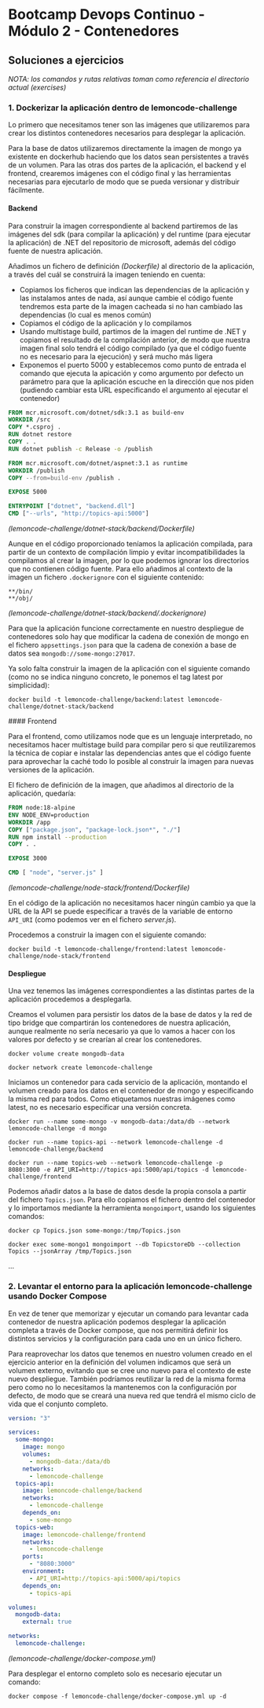 # Bootcamp Devops Continuo - Módulo 2 - Contenedores

## Soluciones a ejercicios

*NOTA: los comandos y rutas relativas toman como referencia el directorio actual (exercises)*

### 1. Dockerizar la aplicación dentro de lemoncode-challenge

Lo primero que necesitamos tener son las imágenes que utilizaremos para crear los distintos contenedores necesarios para desplegar la aplicación.

Para la base de datos utilizaremos directamente la imagen de mongo ya existente en dockerhub haciendo que los datos sean persistentes a través de un volumen. Para las otras dos partes de la aplicación, el backend y el frontend, crearemos imágenes con el código final y las herramientas necesarias para ejecutarlo de modo que se pueda versionar y distribuir fácilmente.

#### Backend

Para construir la imagen correspondiente al backend partiremos de las imágenes del sdk (para compilar la aplicación) y del runtime (para ejecutar la aplicación) de .NET del repositorio de microsoft, además del código fuente de nuestra aplicación.

Añadimos un fichero de definición *(Dockerfile)* al directorio de la aplicación, a través del cuál se construirá la imagen teniendo en cuenta:

* Copiamos los ficheros que indican las dependencias de la aplicación y las instalamos antes de nada, así aunque cambie el código fuente tendremos esta parte de la imagen cacheada si no han cambiado las dependencias (lo cual es menos común)
* Copiamos el código de la aplicación y lo compilamos
* Usando multistage build, partimos de la imagen del runtime de .NET y copiamos el resultado de la compilación anterior, de modo que nuestra imagen final solo tendrá el código compilado (ya que el código fuente no es necesario para la ejecución) y será mucho más ligera
* Exponemos el puerto 5000 y establecemos como punto de entrada el comando que ejecuta la apicación y como argumento por defecto un parámetro para que la aplicación escuche en la dirección que nos piden (pudiendo cambiar esta URL especificando el argumento al ejecutar el contenedor)


```dockerfile
FROM mcr.microsoft.com/dotnet/sdk:3.1 as build-env
WORKDIR /src
COPY *.csproj .
RUN dotnet restore
COPY . .
RUN dotnet publish -c Release -o /publish

FROM mcr.microsoft.com/dotnet/aspnet:3.1 as runtime
WORKDIR /publish
COPY --from=build-env /publish .

EXPOSE 5000

ENTRYPOINT ["dotnet", "backend.dll"]
CMD ["--urls", "http://topics-api:5000"]
```
*(lemoncode-challenge/dotnet-stack/backend/Dockerfile)*

Aunque en el código proporcionado teníamos la aplicación compilada, para partir de un contexto de compilación limpio y evitar incompatibilidades la compilamos al crear la imagen, por lo que podemos ignorar los directorios que no contienen código fuente. Para ello añadimos al contexto de la imagen un fichero `.dockerignore` con el siguiente contenido:

```
**/bin/
**/obj/
```
*(lemoncode-challenge/dotnet-stack/backend/.dockerignore)*

Para que la aplicación funcione correctamente en nuestro despliegue de contenedores solo hay que modificar la cadena de conexión de mongo en el fichero `appsettings.json` para que la cadena de conexión a base de datos sea `mongodb://some-mongo:27017`.

Ya solo falta construir la imagen de la aplicación con el siguiente comando (como no se indica ninguno concreto, le ponemos el tag latest por simplicidad):

`docker build -t lemoncode-challenge/backend:latest lemoncode-challenge/dotnet-stack/backend`

#### Frontend

Para el frontend, como utilizamos node que es un lenguaje interpretado, no necesitamos hacer multistage build para compilar pero si que reutilizaremos la técnica de copiar e instalar las dependencias antes que el código fuente para aprovechar la caché todo lo posible al construir la imagen para nuevas versiones de la aplicación.

El fichero de definición de la imagen, que añadimos al directorio de la aplicación, quedaría:

```dockerfile
FROM node:18-alpine
ENV NODE_ENV=production
WORKDIR /app
COPY ["package.json", "package-lock.json*", "./"]
RUN npm install --production
COPY . .

EXPOSE 3000

CMD [ "node", "server.js" ]
```
*(lemoncode-challenge/node-stack/frontend/Dockerfile)*

En el código de la aplicación no necesitamos hacer ningún cambio ya que la URL de la API se puede especificar a través de la variable de entorno `API_URI` (como podemos ver en el fichero *server.js*).

Procedemos a construir la imagen con el siguiente comando:

`docker build -t lemoncode-challenge/frontend:latest lemoncode-challenge/node-stack/frontend`

#### Despliegue

Una vez tenemos las imágenes correspondientes a las distintas partes de la aplicación procedemos a desplegarla.

Creamos el volumen para persistir los datos de la base de datos y la red de tipo bridge que compartirán los contenedores de nuestra aplicación, aunque realmente no sería necesario ya que lo vamos a hacer con los valores por defecto y se crearían al crear los contenedores.

`docker volume create mongodb-data`

`docker network create lemoncode-challenge`

Iniciamos un contenedor para cada servicio de la aplicación, montando el volumen creado para los datos en el contenedor de mongo y especificando la misma red para todos. Como etiquetamos nuestras imágenes como latest, no es necesario especificar una versión concreta.

`docker run --name some-mongo -v mongodb-data:/data/db --network lemoncode-challenge -d mongo`

`docker run --name topics-api --network lemoncode-challenge -d lemoncode-challenge/backend`

`docker run --name topics-web --network lemoncode-challenge -p 8080:3000 -e API_URI=http://topics-api:5000/api/topics -d lemoncode-challenge/frontend`

Podemos añadir datos a la base de datos desde la propia consola a partir del fichero `Topics.json`. Para ello copiamos el fichero dentro del contenedor y lo importamos mediante la herramienta `mongoimport`, usando los siguientes comandos:

`docker cp Topics.json some-mongo:/tmp/Topics.json`

`docker exec some-mongo1 mongoimport --db TopicstoreDb --collection Topics --jsonArray /tmp/Topics.json`

...

### 2. Levantar el entorno para la aplicación lemoncode-challenge usando Docker Compose

En vez de tener que memorizar y ejecutar un comando para levantar cada contenedor de nuestra aplicación podemos desplegar la aplicación completa a través de Docker compose, que nos permitirá definir los distintos servicios y la configuración para cada uno en un único fichero.

Para reaprovechar los datos que tenemos en nuestro volumen creado en el ejercicio anterior en la definición del volumen indicamos que será un volumen externo, evitando que se cree uno nuevo para el contexto de este nuevo despliegue. También podríamos reutilizar la red de la misma forma pero como no lo necesitamos la mantenemos con la configuración por defecto, de modo que se creará una nueva red que tendrá el mismo ciclo de vida que el conjunto completo.

```yaml
version: "3"

services:
  some-mongo:
    image: mongo
    volumes:
      - mongodb-data:/data/db
    networks:
      - lemoncode-challenge
  topics-api:
    image: lemoncode-challenge/backend
    networks:
      - lemoncode-challenge
    depends_on:
      - some-mongo
  topics-web:
    image: lemoncode-challenge/frontend
    networks:
      - lemoncode-challenge
    ports:
      - "8080:3000"
    environment:
      - API_URI=http://topics-api:5000/api/topics
    depends_on:
      - topics-api

volumes:
  mongodb-data:
    external: true

networks:
  lemoncode-challenge:
```
*(lemoncode-challenge/docker-compose.yml)*

Para desplegar el entorno completo solo es necesario ejecutar un comando:

`docker compose -f lemoncode-challenge/docker-compose.yml up -d`
